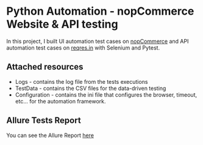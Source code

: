 
# Python Automation - nopCommerce Website & API testing

In this project, I built UI automation test cases on [nopCommerce](https://admin-demo.nopcommerce.com/login?ReturnUrl=%2FAdmin%2FCustomer%2FList) and API automation test cases on [reqres.in](https://reqres.in/) with Selenium and Pytest.



## Attached resources
- Logs - contains the log file from the tests executions
- TestData - contains the CSV files for the data-driven testing
- Configuration - contains the ini file that configures the browser, timeout, etc... for the automation framework.


## Allure Tests Report

You can see the Allure Report [here](https://incandescent-donut-f14971.netlify.app/#suites/45c6c0641e9c1fa7e44cd0d2b7e3ecfc)

